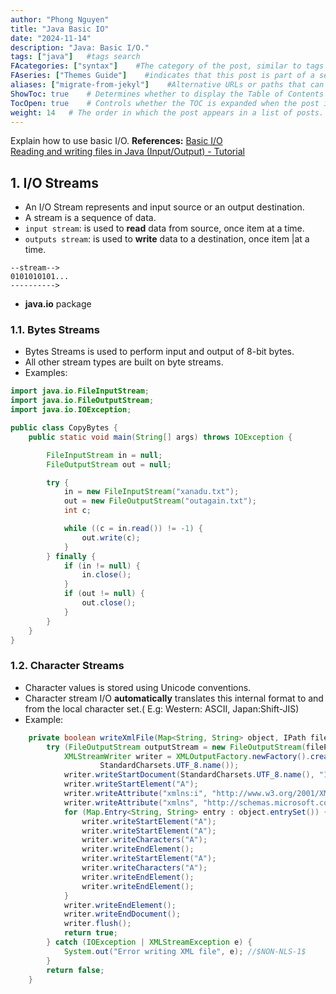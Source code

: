 ```yaml
---
author: "Phong Nguyen"
title: "Java Basic IO"
date: "2024-11-14"
description: "Java: Basic I/O."
tags: ["java"]   #tags search
FAcategories: ["syntax"]    #The category of the post, similar to tags but usually for broader classification.
FAseries: ["Themes Guide"]    #indicates that this post is part of a series of related posts
aliases: ["migrate-from-jekyl"]    #Alternative URLs or paths that can be used to access this post, useful for redirects from old posts or similar content.
ShowToc: true    # Determines whether to display the Table of Contents (TOC) for the post.
TocOpen: true    # Controls whether the TOC is expanded when the post is loaded. 
weight: 14   # The order in which the post appears in a list of posts. Lower numbers make the post appear earlier.
---
```

Explain how to use basic I/O.
**References:** 
[Basic I/O](https://docs.oracle.com/javase/tutorial/essential/io/index.html)<br>
[Reading and writing files in Java (Input/Output) - Tutorial](https://www.vogella.com/tutorials/JavaIO/article.html)<br>
## 1. I/O Streams
- An I/O Stream represents and input source or an output destination.
- A stream is a sequence of data.
- `input stream`: is used to **read** data from source, once item at a time.
- `outputs stream`: is used to **write** data to a destination, once item |at a time.
```
--stream-->
0101010101...
---------->
```
- **java.io** package

### 1.1. Bytes Streams
- Bytes Streams is used to perform input and output of 8-bit bytes.
- All other stream types are built on byte streams.
- Examples:
```java
import java.io.FileInputStream;
import java.io.FileOutputStream;
import java.io.IOException;

public class CopyBytes {
    public static void main(String[] args) throws IOException {

        FileInputStream in = null;
        FileOutputStream out = null;

        try {
            in = new FileInputStream("xanadu.txt");
            out = new FileOutputStream("outagain.txt");
            int c;

            while ((c = in.read()) != -1) {
                out.write(c);
            }
        } finally {
            if (in != null) {
                in.close();
            }
            if (out != null) {
                out.close();
            }
        }
    }
}

```

### 1.2. Character Streams
- Character values is stored using Unicode conventions.
- Character stream I/O **automatically** translates this internal format to and from the local character set.( E.g: Western: ASCII, Japan:Shift-JIS)
- Example:
```java
	private boolean writeXmlFile(Map<String, String> object, IPath filePath) {
		try (FileOutputStream outputStream = new FileOutputStream(filePath.toFile())) {
			XMLStreamWriter writer = XMLOutputFactory.newFactory().createXMLStreamWriter(outputStream,
					StandardCharsets.UTF_8.name());
			writer.writeStartDocument(StandardCharsets.UTF_8.name(), "1.0"); //$NON-NLS-1$
			writer.writeStartElement("A");
			writer.writeAttribute("xmlns:i", "http://www.w3.org/2001/XMLSchema-instance");
			writer.writeAttribute("xmlns", "http://schemas.microsoft.com/2003/10/Serialization/Arrays");
			for (Map.Entry<String, String> entry : object.entrySet()) {
				writer.writeStartElement("A");
				writer.writeStartElement("A");
				writer.writeCharacters("A");
				writer.writeEndElement();
				writer.writeStartElement("A");
				writer.writeCharacters("A");
				writer.writeEndElement();
				writer.writeEndElement();
			}
			writer.writeEndElement();
			writer.writeEndDocument();
			writer.flush();
			return true;
		} catch (IOException | XMLStreamException e) {
			System.out("Error writing XML file", e); //$NON-NLS-1$
		}
		return false;
	}
```
